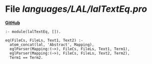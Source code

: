 # File _languages/LAL/lalTextEq.pro_
**[GitHub](https://github.com/softlang/yas/blob/master/languages/LAL/lalTextEq.pro)**
```
:- module(lalTextEq, []).

eq(FileCs, FileLs, Text1, Text2) :-
  atom_concat(lal, 'Abstract', Mapping),
  eglParser(Mapping:(~>), FileCs, FileLs, Text1, Term1),
  eglParser(Mapping:(~>), FileCs, FileLs, Text2, Term2),
  Term1 == Term2.

```
